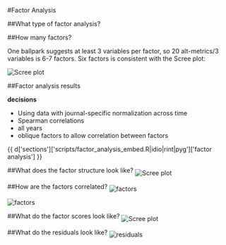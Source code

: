 <link rel="stylesheet" href="../../assets/pastie.css" />

#Factor Analysis


##What type of factor analysis?

##How many factors?

One ballpark suggests at least 3 variables per factor, so 20 alt-metrics/3 variables is 6-7 factors.  Six factors is consistent with the Scree plot:

<img src="../../artifacts/scree_plot.png" align="middle" alt="Scree plot">


##Factor analysis results


**decisions**

- Using data with journal-specific normalization across time
- Spearman correlations
- all years
- oblique factors to allow correlation between factors

{{ d['sections']['scripts/factor_analysis_embed.R|idio|rint|pyg']['factor analysis'] }}


##What does the factor structure look like?
<img src="../../artifacts/factor_analysis_diagram.png" align="middle" alt="Scree plot">


##How are the factors correlated?
<img src="../../artifacts/heatmap_factors_nodend.png" align="middle" alt="factors">

<img src="../../artifacts/heatmap_factors_dend.png" align="middle" alt="factors">

##What do the factor scores look like?
<img src="../../artifacts/factor_scores_heatmap.png" align="middle" alt="Scree plot">

##What do the residuals look like?
<img src="../../artifacts/heatmap_factor_residuals.png" align="middle" alt="residuals">